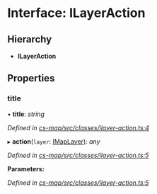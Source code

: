 # Interface: ILayerAction

## Hierarchy

* **ILayerAction**

## Properties

###  title

• **title**: *string*

*Defined in [cs-map/src/classes/ilayer-action.ts:4](https://github.com/TNOCS/csnext/blob/99cbd46d/packages/cs-map/src/classes/ilayer-action.ts#L4)*

▸ **action**(`layer`: [IMapLayer](_cs_map_src_classes_imap_layer_.imaplayer.md)): *any*

*Defined in [cs-map/src/classes/ilayer-action.ts:5](https://github.com/TNOCS/csnext/blob/99cbd46d/packages/cs-map/src/classes/ilayer-action.ts#L5)*

**Parameters:**

*Defined in [cs-map/src/classes/ilayer-action.ts:5](https://github.com/TNOCS/csnext/blob/99cbd46d/packages/cs-map/src/classes/ilayer-action.ts#L5)*
